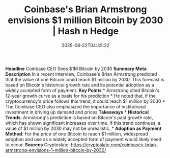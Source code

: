 ﻿---
title: "Coinbase's Brian Armstrong envisions $1 million Bitcoin by 2030 | Hash n Hedge"
date: "2025-08-22T04:45:22"
category: "Markets"
summary: ""
slug: "coinbases-brian-armstrong-envisions-1-million-bitcoin-by-203"
source_urls:
  - ""
seo:
  title: "Coinbase's Brian Armstrong envisions $1 million Bitcoin by 2030 | Hash n Hedge | Hash n Hedge"
  description: ""
  keywords: ["news", "markets", "brief"]
---
**Headline** Coinbase CEO Sees $1M Bitcoin by 2030  **Summary Meta Description** In a recent interview, Coinbase's Brian Armstrong predicted that the value of one Bitcoin could reach $1 million by 2030. This forecast is based on Bitcoin's historical growth rate and its potential adoption as a widely accepted form of payment.  **Key Points**  * Armstrong cited Bitcoin's 12-year growth curve as a basis for his prediction * He noted that, if the cryptocurrency's price follows this trend, it could reach $1 million by 2030 * The Coinbase CEO also emphasized the importance of institutional investment in driving up demand and prices  **Takeaways**  * **Historical Trends**: Armstrong's prediction is based on Bitcoin's past growth rate, which has shown significant increases over time. If this trend continues, a value of $1 million by 2030 may not be unrealistic. * **Adoption as Payment Method**: For the price of one Bitcoin to reach $1 million, widespread adoption and use as a widely accepted form of payment would likely need to occur.  **Sources** Cryptoslate: https://cryptoslate.com/coinbases-brian-armstrong-envisions-1-million-bitcoin-by-2030/